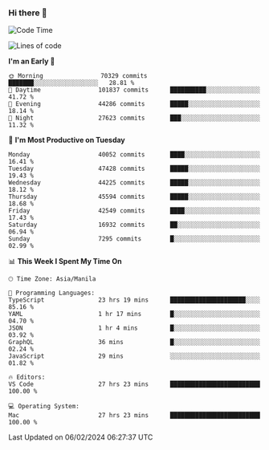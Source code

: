 ### Hi there 👋

<!--START_SECTION:waka-->
![Code Time](http://img.shields.io/badge/Code%20Time-4%2C841%20hrs%2017%20mins-blue)

![Lines of code](https://img.shields.io/badge/From%20Hello%20World%20I%27ve%20Written-109.6%20million%20lines%20of%20code-blue)

**I'm an Early 🐤** 

```text
🌞 Morning                70329 commits       ███████░░░░░░░░░░░░░░░░░░   28.81 % 
🌆 Daytime                101837 commits      ██████████░░░░░░░░░░░░░░░   41.72 % 
🌃 Evening                44286 commits       █████░░░░░░░░░░░░░░░░░░░░   18.14 % 
🌙 Night                  27623 commits       ███░░░░░░░░░░░░░░░░░░░░░░   11.32 % 
```
📅 **I'm Most Productive on Tuesday** 

```text
Monday                   40052 commits       ████░░░░░░░░░░░░░░░░░░░░░   16.41 % 
Tuesday                  47428 commits       █████░░░░░░░░░░░░░░░░░░░░   19.43 % 
Wednesday                44225 commits       █████░░░░░░░░░░░░░░░░░░░░   18.12 % 
Thursday                 45594 commits       █████░░░░░░░░░░░░░░░░░░░░   18.68 % 
Friday                   42549 commits       ████░░░░░░░░░░░░░░░░░░░░░   17.43 % 
Saturday                 16932 commits       ██░░░░░░░░░░░░░░░░░░░░░░░   06.94 % 
Sunday                   7295 commits        █░░░░░░░░░░░░░░░░░░░░░░░░   02.99 % 
```


📊 **This Week I Spent My Time On** 

```text
🕑︎ Time Zone: Asia/Manila

💬 Programming Languages: 
TypeScript               23 hrs 19 mins      █████████████████████░░░░   85.16 % 
YAML                     1 hr 17 mins        █░░░░░░░░░░░░░░░░░░░░░░░░   04.70 % 
JSON                     1 hr 4 mins         █░░░░░░░░░░░░░░░░░░░░░░░░   03.92 % 
GraphQL                  36 mins             █░░░░░░░░░░░░░░░░░░░░░░░░   02.24 % 
JavaScript               29 mins             ░░░░░░░░░░░░░░░░░░░░░░░░░   01.82 % 

🔥 Editors: 
VS Code                  27 hrs 23 mins      █████████████████████████   100.00 % 

💻 Operating System: 
Mac                      27 hrs 23 mins      █████████████████████████   100.00 % 
```


 Last Updated on 06/02/2024 06:27:37 UTC
<!--END_SECTION:waka-->


<!--
**rad182/rad182** is a ✨ _special_ ✨ repository because its `README.md` (this file) appears on your GitHub profile.

Here are some ideas to get you started:

- 🔭 I’m currently working on ...
- 🌱 I’m currently learning ...
- 👯 I’m looking to collaborate on ...
- 🤔 I’m looking for help with ...
- 💬 Ask me about ...
- 📫 How to reach me: ...
- 😄 Pronouns: ...
- ⚡ Fun fact: ...
-->
